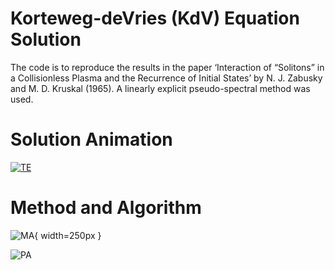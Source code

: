 # Korteweg-deVries (KdV) Equation Solution
The code is to reproduce the results in the paper ‘Interaction of “Solitons” in a Collisionless Plasma and the Recurrence of Initial States’ by N. J. Zabusky and M. D. Kruskal (1965). A linearly explicit pseudo-spectral method was used.

# Solution Animation
[![TE](https://i.imgur.com/7HmQU8z.png)](https://www.youtube.com/watch?v=lxDQk1vnte4 "TE")

# Method and Algorithm
![MA](https://i.imgur.com/fn9DdIQ.png){ width=250px }

![PA](https://i.imgur.com/E5OBqf4.png)
 
